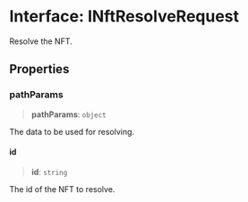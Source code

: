 # Interface: INftResolveRequest

Resolve the NFT.

## Properties

### pathParams

> **pathParams**: `object`

The data to be used for resolving.

#### id

> **id**: `string`

The id of the NFT to resolve.
